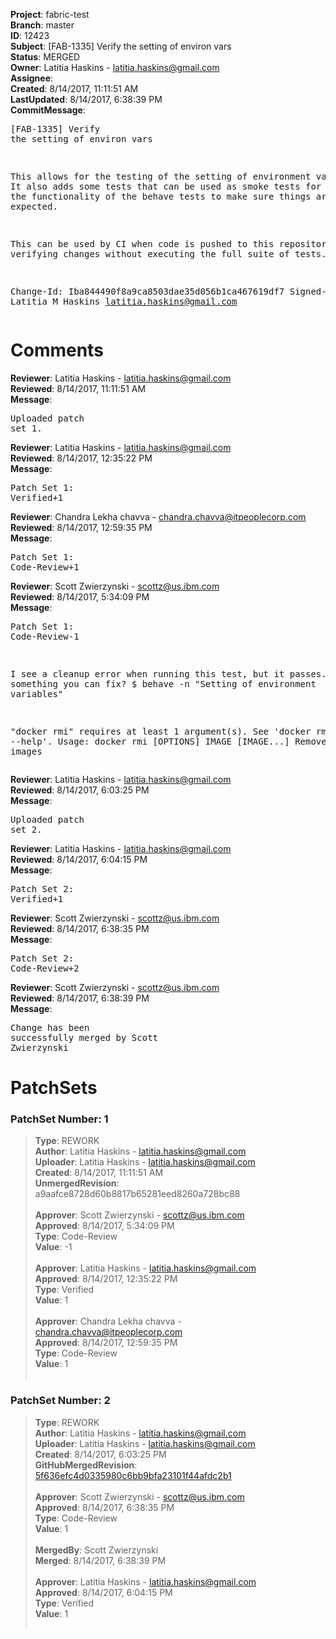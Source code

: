 <strong>Project</strong>: fabric-test<br><strong>Branch</strong>: master<br><strong>ID</strong>: 12423<br><strong>Subject</strong>: [FAB-1335] Verify the setting of environ vars<br><strong>Status</strong>: MERGED<br><strong>Owner</strong>: Latitia Haskins - latitia.haskins@gmail.com<br><strong>Assignee</strong>:<br><strong>Created</strong>: 8/14/2017, 11:11:51 AM<br><strong>LastUpdated</strong>: 8/14/2017, 6:38:39 PM<br><strong>CommitMessage</strong>:<br><pre>[FAB-1335] Verify the setting of environ vars

This allows for the testing of the setting of environment
variables. It also adds some tests that can be used as
smoke tests for executing the functionality of the behave
tests to make sure things are working as expected.

This can be used by CI when code is pushed to this repository
for verifying changes without executing the full suite of tests.

Change-Id: Iba844490f8a9ca8503dae35d056b1ca467619df7
Signed-off-by: Latitia M Haskins <latitia.haskins@gmail.com>
</pre><h1>Comments</h1><strong>Reviewer</strong>: Latitia Haskins - latitia.haskins@gmail.com<br><strong>Reviewed</strong>: 8/14/2017, 11:11:51 AM<br><strong>Message</strong>: <pre>Uploaded patch set 1.</pre><strong>Reviewer</strong>: Latitia Haskins - latitia.haskins@gmail.com<br><strong>Reviewed</strong>: 8/14/2017, 12:35:22 PM<br><strong>Message</strong>: <pre>Patch Set 1: Verified+1</pre><strong>Reviewer</strong>: Chandra Lekha chavva - chandra.chavva@itpeoplecorp.com<br><strong>Reviewed</strong>: 8/14/2017, 12:59:35 PM<br><strong>Message</strong>: <pre>Patch Set 1: Code-Review+1</pre><strong>Reviewer</strong>: Scott Zwierzynski - scottz@us.ibm.com<br><strong>Reviewed</strong>: 8/14/2017, 5:34:09 PM<br><strong>Message</strong>: <pre>Patch Set 1: Code-Review-1

I see a cleanup error when running this test, but it passes. Is there something you can fix? $ behave -n "Setting of environment variables"

"docker rmi" requires at least 1 argument(s).
See 'docker rmi --help'.
Usage: docker rmi [OPTIONS] IMAGE [IMAGE...]
Remove one or more images</pre><strong>Reviewer</strong>: Latitia Haskins - latitia.haskins@gmail.com<br><strong>Reviewed</strong>: 8/14/2017, 6:03:25 PM<br><strong>Message</strong>: <pre>Uploaded patch set 2.</pre><strong>Reviewer</strong>: Latitia Haskins - latitia.haskins@gmail.com<br><strong>Reviewed</strong>: 8/14/2017, 6:04:15 PM<br><strong>Message</strong>: <pre>Patch Set 2: Verified+1</pre><strong>Reviewer</strong>: Scott Zwierzynski - scottz@us.ibm.com<br><strong>Reviewed</strong>: 8/14/2017, 6:38:35 PM<br><strong>Message</strong>: <pre>Patch Set 2: Code-Review+2</pre><strong>Reviewer</strong>: Scott Zwierzynski - scottz@us.ibm.com<br><strong>Reviewed</strong>: 8/14/2017, 6:38:39 PM<br><strong>Message</strong>: <pre>Change has been successfully merged by Scott Zwierzynski</pre><h1>PatchSets</h1><h3>PatchSet Number: 1</h3><blockquote><strong>Type</strong>: REWORK<br><strong>Author</strong>: Latitia Haskins - latitia.haskins@gmail.com<br><strong>Uploader</strong>: Latitia Haskins - latitia.haskins@gmail.com<br><strong>Created</strong>: 8/14/2017, 11:11:51 AM<br><strong>UnmergedRevision</strong>: a9aafce8728d60b8817b65281eed8260a728bc88<br><br><strong>Approver</strong>: Scott Zwierzynski - scottz@us.ibm.com<br><strong>Approved</strong>: 8/14/2017, 5:34:09 PM<br><strong>Type</strong>: Code-Review<br><strong>Value</strong>: -1<br><br><strong>Approver</strong>: Latitia Haskins - latitia.haskins@gmail.com<br><strong>Approved</strong>: 8/14/2017, 12:35:22 PM<br><strong>Type</strong>: Verified<br><strong>Value</strong>: 1<br><br><strong>Approver</strong>: Chandra Lekha chavva - chandra.chavva@itpeoplecorp.com<br><strong>Approved</strong>: 8/14/2017, 12:59:35 PM<br><strong>Type</strong>: Code-Review<br><strong>Value</strong>: 1<br><br></blockquote><h3>PatchSet Number: 2</h3><blockquote><strong>Type</strong>: REWORK<br><strong>Author</strong>: Latitia Haskins - latitia.haskins@gmail.com<br><strong>Uploader</strong>: Latitia Haskins - latitia.haskins@gmail.com<br><strong>Created</strong>: 8/14/2017, 6:03:25 PM<br><strong>GitHubMergedRevision</strong>: [5f636efc4d0335980c6bb9bfa23101f44afdc2b1](https://github.com/hyperledger/fabric-test/commit/5f636efc4d0335980c6bb9bfa23101f44afdc2b1)<br><br><strong>Approver</strong>: Scott Zwierzynski - scottz@us.ibm.com<br><strong>Approved</strong>: 8/14/2017, 6:38:35 PM<br><strong>Type</strong>: Code-Review<br><strong>Value</strong>: 1<br><br><strong>MergedBy</strong>: Scott Zwierzynski<br><strong>Merged</strong>: 8/14/2017, 6:38:39 PM<br><br><strong>Approver</strong>: Latitia Haskins - latitia.haskins@gmail.com<br><strong>Approved</strong>: 8/14/2017, 6:04:15 PM<br><strong>Type</strong>: Verified<br><strong>Value</strong>: 1<br><br></blockquote>